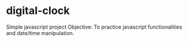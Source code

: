 # digital-clock
Simple javascript project
Objective: To practice javascript functionalities and date/time manipulation.
